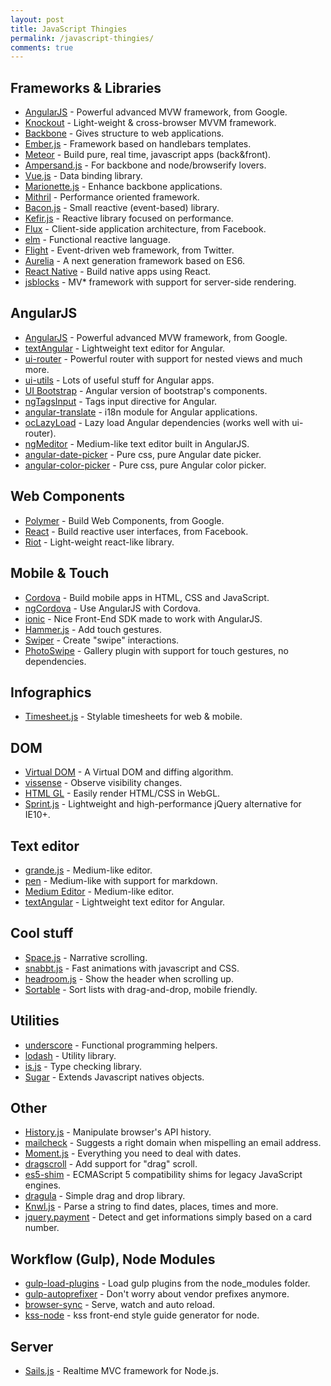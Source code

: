 ```yaml
---
layout: post
title: JavaScript Thingies
permalink: /javascript-thingies/
comments: true
---
```


## Frameworks & Libraries

* [AngularJS](https://angularjs.org/) - Powerful advanced MVW framework, from Google.
* [Knockout](http://knockoutjs.com/) - Light-weight & cross-browser MVVM framework.
* [Backbone](http://backbonejs.org/) - Gives structure to web applications.
* [Ember.js](http://emberjs.com/) - Framework based on handlebars templates.
* [Meteor](https://www.meteor.com/) - Build pure, real time, javascript apps (back&front).
* [Ampersand.js](http://ampersandjs.com/) - For backbone and node/browserify lovers.
* [Vue.js](http://vuejs.org/) - Data binding library.
* [Marionette.js](http://marionettejs.com/) - Enhance backbone applications.
* [Mithril](http://lhorie.github.io/mithril/) - Performance oriented framework.
* [Bacon.js](http://baconjs.github.io/) - Small reactive (event-based) library.
* [Kefir.js](http://pozadi.github.io/kefir/) - Reactive library focused on performance.
* [Flux](http://facebook.github.io/flux/) - Client-side application architecture, from Facebook.
* [elm](http://elm-lang.org/) - Functional reactive language.
* [Flight](https://flightjs.github.io/) - Event-driven web framework, from Twitter.
* [Aurelia](http://aurelia.io/) - A next generation framework based on ES6.
* [React Native](http://facebook.github.io/react-native/) - Build native apps using React.
* [jsblocks](http://jsblocks.com/) - MV* framework with support for server-side rendering.

## AngularJS

* [AngularJS](https://angularjs.org/) - Powerful advanced MVW framework, from Google.
* [textAngular](http://textangular.com/) - Lightweight text editor for Angular.
* [ui-router](https://github.com/angular-ui/ui-router) - Powerful router with support for nested views and much more.
* [ui-utils](http://angular-ui.github.io/ui-utils/) - Lots of useful stuff for Angular apps.
* [UI Bootstrap](https://angular-ui.github.io/bootstrap/) - Angular version of bootstrap's components.
* [ngTagsInput](http://mbenford.github.io/ngTagsInput/) - Tags input directive for Angular.
* [angular-translate](https://github.com/angular-translate/angular-translate) - i18n module for Angular applications.
* [ocLazyLoad](https://github.com/ocombe/ocLazyLoad) - Lazy load Angular dependencies (works well with ui-router).
* [ngMeditor](https://github.com/icattlecoder/ngMeditor) - Medium-like text editor built in AngularJS.
* [angular-date-picker](https://github.com/myplanet/angular-date-picker) - Pure css, pure Angular date picker.
* [angular-color-picker](https://github.com/myplanet/angular-color-picker) - Pure css, pure Angular color picker.

## Web Components

* [Polymer](https://www.polymer-project.org/) - Build Web Components, from Google.
* [React](http://facebook.github.io/react/) - Build reactive user interfaces, from Facebook.
* [Riot](https://muut.com/riotjs/) - Light-weight react-like library.

## Mobile & Touch

* [Cordova](https://cordova.apache.org/) - Build mobile apps in HTML, CSS and JavaScript.
* [ngCordova](http://ngcordova.com/) - Use AngularJS with Cordova.
* [ionic](http://ionicframework.com/) - Nice Front-End SDK made to work with AngularJS.
* [Hammer.js](http://hammerjs.github.io/) - Add touch gestures.
* [Swiper](https://github.com/nolimits4web/swiper/) - Create "swipe" interactions.
* [PhotoSwipe](http://photoswipe.com/) - Gallery plugin with support for touch gestures, no dependencies.

## Infographics

* [Timesheet.js](https://sbstjn.github.io/timesheet.js/) - Stylable timesheets for web & mobile.

## DOM

* [Virtual DOM](https://github.com/Matt-Esch/virtual-dom) - A Virtual DOM and diffing algorithm.
* [vissense](https://github.com/vissense/vissense) - Observe visibility changes.
* [HTML GL](https://github.com/PixelsCommander/HTML-GL) - Easily render HTML/CSS in WebGL.
* [Sprint.js](https://github.com/bendc/sprint) - Lightweight and high-performance jQuery alternative for IE10+.

## Text editor

* [grande.js](http://mattduvall.com/grande.js/) - Medium-like editor.
* [pen](http://sofish.github.io/pen/) - Medium-like with support for markdown.
* [Medium Editor](http://daviferreira.github.io/medium-editor/) - Medium-like editor.
* [textAngular](http://textangular.com/) - Lightweight text editor for Angular.

## Cool stuff

* [Space.js](http://www.slashie.org/space.js/) - Narrative scrolling.
* [snabbt.js](https://github.com/daniel-lundin/snabbt.js) - Fast animations with javascript and CSS.
* [headroom.js](https://github.com/WickyNilliams/headroom.js) - Show the header when scrolling up.
* [Sortable](https://github.com/RubaXa/Sortable) - Sort lists with drag-and-drop, mobile friendly.

## Utilities

* [underscore](http://underscorejs.org/) - Functional programming helpers.
* [lodash](https://lodash.com/) - Utility library.
* [is.js](http://arasatasaygin.github.io/is.js/) - Type checking library.
* [Sugar](https://github.com/andrewplummer/Sugar) - Extends Javascript natives objects.

## Other

* [History.js](https://github.com/browserstate/history.js) - Manipulate browser's API history.
* [mailcheck](https://github.com/mailcheck/mailcheck) - Suggests a right domain when mispelling an email address.
* [Moment.js](http://momentjs.com/) - Everything you need to deal with dates.
* [dragscroll](http://asvd.github.io/dragscroll/) - Add support for "drag" scroll.
* [es5-shim](https://github.com/es-shims/es5-shim) - ECMAScript 5 compatibility shims for legacy JavaScript engines.
* [dragula](https://github.com/bevacqua/dragula) - Simple drag and drop library.
* [Knwl.js](https://github.com/loadfive/Knwl.js) - Parse a string to find dates, places, times and more.
* [jquery.payment](https://github.com/stripe/jquery.payment) - Detect and get informations simply based on a card number.

## Workflow (Gulp), Node Modules

* [gulp-load-plugins](https://www.npmjs.com/package/gulp-load-plugins) - Load gulp plugins from the node_modules folder.
* [gulp-autoprefixer](https://www.npmjs.com/package/gulp-autoprefixer) - Don't worry about vendor prefixes anymore.
* [browser-sync](https://www.npmjs.com/package/browser-sync) - Serve, watch and auto reload.
* [kss-node](https://github.com/kss-node/kss-node) - kss front-end style guide generator for node.

## Server

* [Sails.js](http://sailsjs.org/) - Realtime MVC framework for Node.js.